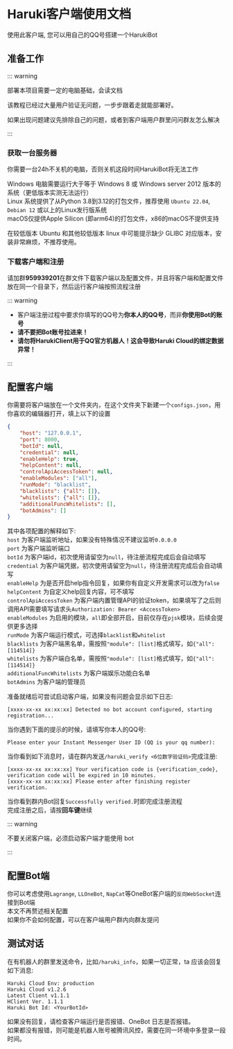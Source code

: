 # Haruki客户端使用文档
使用此客户端, 您可以用自己的QQ号搭建一个HarukiBot

## 准备工作
::: warning

部署本项目需要一定的电脑基础，会读文档

该教程已经过大量用户验证无问题，一步步跟着走就能部署好。

如果出现问题建议先排除自己的问题，或者到客户端用户群里问问群友怎么解决

:::

### 获取一台服务器
你需要一台24h不关机的电脑，否则关机这段时间HarukiBot将无法工作

Windows 电脑需要运行大于等于 Windows 8 或 Windows server 2012 版本的系统（更低版本实测无法运行）  
Linux 系统提供了从Python 3.8到3.12的打包文件，推荐使用 ``Ubuntu 22.04``, ``Debian 12`` 或以上的Linux发行版系统  
macOS仅提供Apple Silicon (即arm64)的打包文件，x86的macOS不提供支持

在较低版本 Ubuntu 和其他较低版本 linux 中可能提示缺少 GLIBC 对应版本，安装非常麻烦，不推荐使用。


### 下载客户端和注册
请加群**959939201**在群文件下载客户端以及配置文件，并且将客户端和配置文件放在同一个目录下，然后运行客户端按照流程注册

::: warning

+ 客户端注册过程中要求你填写的QQ号为**你本人的QQ号**，而非**你使用Bot的账号**
+ **请不要把Bot账号拉进来！**
+ **请勿将HarukiClient用于QQ官方机器人！这会导致Haruki Cloud的绑定数据异常！**

:::
## 配置客户端
你需要将客户端放在一个文件夹内，在这个文件夹下新建一个`configs.json`，用你喜欢的编辑器打开，填上以下的设置
```json
{
    "host": "127.0.0.1",
    "port": 8000,
    "botId": null,
    "credential": null,
    "enableHelp": true,
    "helpContent": null,
    "controlApiAccessToken": null,
    "enableModules": ["all"],
    "runMode": "blacklist",
    "blacklists": {"all": []},
    "whitelists": {"all": []},
    "additionalFuncWhitelists": [],
    "botAdmins": []
}
```
其中各项配置的解释如下:  
`host` 为客户端监听地址，如果没有特殊情况不建议监听`0.0.0.0`  
`port` 为客户端监听端口  
`botId` 为客户端id，初次使用请留空为`null`，待注册流程完成后会自动填写  
`credential` 为客户端凭据，初次使用请留空为`null`，待注册流程完成后会自动填写  
`enableHelp` 为是否开启help指令回复，如果你有自定义开发需求可以改为`false`  
`helpContent`  为自定义help回复内容，可不填写  
`controlApiAccessToken` 为客户端内置管理API的验证token，如果填写了之后则调用API需要填写请求头`Authorization: Bearer <AccessToken>`  
`enableModules` 为启用的模块，`all`即全部开启，目前仅存在`pjsk`模块，后续会提供更多选择  
`runMode` 为客户端运行模式，可选择`blacklist`和`whitelist`  
`blacklists` 为客户端黑名单，需按照`"module": [list]`格式填写，如`{"all": [114514]}`  
`whitelists` 为客户端白名单，需按照`"module": [list]`格式填写，如`{"all": [114514]}`  
`additionalFuncWhitelists` 为客户端娱乐功能白名单  
`botAdmins`  为客户端的管理员

准备就绪后可尝试启动客户端，如果没有问题会显示如下日志:

```text
[xxxx-xx-xx xx:xx:xx] Detected no bot account configured, starting registration...
```
当你遇到下面的提示的时候，请填写你本人的QQ号:
```text
Please enter your Instant Messenger User ID (QQ is your qq number): 
```
当你看到如下消息时，请在群内发送`/haruki_verify <6位数字验证码>`完成注册:
```text
[xxxx-xx-xx xx:xx:xx] Your verification code is {verification_code}, verification code will be expired in 10 minutes.
[xxxx-xx-xx xx:xx:xx] Please enter after finishing register verification.
```

当你看到群内Bot回复`Successfully verified.`时即完成注册流程  
完成注册之后，请按**回车键**继续

::: warning

不要关闭客户端，必须启动客户端才能使用 bot

:::

## 配置Bot端
你可以考虑使用`Lagrange`, `LLOneBot`, `NapCat`等OneBot客户端的`反向WebSocket`连接到Bot端  
本文不再赘述相关配置  
如果你不会如何配置，可以在客户端用户群内向群友提问

## 测试对话

在有机器人的群里发送命令，比如`/haruki_info`，如果一切正常，ta 应该会回复如下消息:
```
Haruki Cloud Env: production 
Haruki Cloud v1.2.6
Latest Client v1.1.1
HClient Ver. 1.1.1
Haruki Bot Id: <YourBotId>
```

如果没有回复，请检查客户端运行是否报错、OneBot 日志是否报错。  
如果都没有报错，则可能是机器人账号被腾讯风控，需要在同一环境中多登录一段时间。
